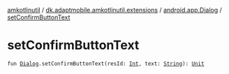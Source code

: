 [amkotlinutil](../../index.md) / [dk.adaptmobile.amkotlinutil.extensions](../index.md) / [android.app.Dialog](index.md) / [setConfirmButtonText](set-confirm-button-text.md)

# setConfirmButtonText

`fun `[`Dialog`](https://developer.android.com/reference/android/app/Dialog.html)`.setConfirmButtonText(resId: `[`Int`](https://kotlinlang.org/api/latest/jvm/stdlib/kotlin/-int/index.html)`, text: `[`String`](https://kotlinlang.org/api/latest/jvm/stdlib/kotlin/-string/index.html)`): `[`Unit`](https://kotlinlang.org/api/latest/jvm/stdlib/kotlin/-unit/index.html)